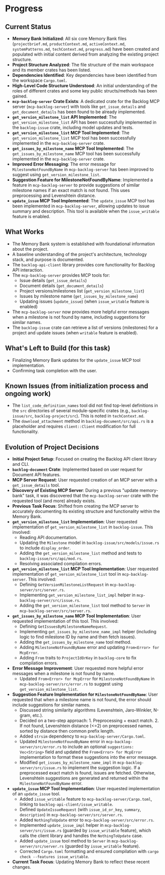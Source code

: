 # Progress

## Current Status
-   **Memory Bank Initialized**: All six core Memory Bank files (`projectbrief.md`, `productContext.md`, `activeContext.md`, `systemPatterns.md`, `techContext.md`, `progress.md`) have been created and populated with initial content derived from analyzing the existing project structure.
-   **Project Structure Analyzed**: The file structure of the main workspace and its member crates has been listed.
-   **Dependencies Identified**: Key dependencies have been identified from the workspace `Cargo.toml`.
-   **High-Level Code Structure Understood**: An initial understanding of the roles of different crates and some key public structs/methods has been gained.
-   **`mcp-backlog-server` Crate Exists**: A dedicated crate for the Backlog MCP server (`mcp-backlog-server`) with tools like `get_issue_details` and `get_document_details` has been found to be already implemented.
-   **`get_version_milestone_list` API Implemented**: The `get_version_milestone_list` API has been successfully implemented in the `backlog-issue` crate, including model updates and tests.
-   **`get_version_milestone_list` MCP Tool Implemented**: The `get_version_milestone_list` MCP tool has been successfully implemented in the `mcp-backlog-server` crate.
-   **`get_issues_by_milestone_name` MCP Tool Implemented**: The `get_issues_by_milestone_name` MCP tool has been successfully implemented in the `mcp-backlog-server` crate.
-   **Improved Error Messaging**: The error message for `MilestoneNotFoundByName` in `mcp-backlog-server` has been improved to suggest using `get_version_milestone_list`.
-   **Suggestion Feature for MilestoneNotFoundByName**: Implemented a feature in `mcp-backlog-server` to provide suggestions of similar milestone names if an exact match is not found. This uses preprocessing and Levenshtein distance.
-   **`update_issue` MCP Tool Implemented**: The `update_issue` MCP tool has been implemented in `mcp-backlog-server`, allowing updates to issue summary and description. This tool is available when the `issue_writable` feature is enabled.

## What Works
-   The Memory Bank system is established with foundational information about the project.
-   A baseline understanding of the project's architecture, technology stack, and purpose is documented.
-   The `backlog-api-client` library provides core functionality for Backlog API interaction.
-   The `mcp-backlog-server` provides MCP tools for:
    - Issue details (`get_issue_details`)
    - Document details (`get_document_details`)
    - Project versions/milestones list (`get_version_milestone_list`)
    - Issues by milestone name (`get_issues_by_milestone_name`)
    - Updating issues (`update_issue`) (when `issue_writable` feature is enabled)
-   The `mcp-backlog-server` now provides more helpful error messages when a milestone is not found by name, including suggestions for similar names.
-   The `backlog-issue` crate can retrieve a list of versions (milestones) for a project and update issues (when `writable` feature is enabled).

## What's Left to Build (for this task)
-   Finalizing Memory Bank updates for the `update_issue` MCP tool implementation.
-   Confirming task completion with the user.

## Known Issues (from initialization process and ongoing work)
-   The `list_code_definition_names` tool did not find top-level definitions in the `src` directories of several module-specific crates (e.g., `backlog-issue/src`, `backlog-project/src`). This is noted in `techContext.md`.
-   The `download_attachment` method in `backlog-document/src/api.rs` is a placeholder and requires `client::Client` modification for full functionality.

## Evolution of Project Decisions
-   **Initial Project Setup**: Focused on creating the Backlog API client library and CLI.
-   **`backlog-document` Crate**: Implemented based on user request for Document API features.
-   **MCP Server Request**: User requested creation of an MCP server with a `get_issue_details` tool.
-   **Discovery of Existing MCP Server**: During a previous "update memory-bank" task, it was discovered that the `mcp-backlog-server` crate with the requested tool (and more) already exists.
-   **Previous Task Focus**: Shifted from creating the MCP server to accurately documenting its existing structure and functionality within the Memory Bank.
-   **`get_version_milestone_list` Implementation**: User requested implementation of `get_version_milestone_list` in `backlog-issue`. This involved:
    -   Reading API documentation.
    -   Updating the `Milestone` model in `backlog-issue/src/models/issue.rs` to include `display_order`.
    -   Adding the `get_version_milestone_list` method and tests to `backlog-issue/src/api/mod.rs`.
    -   Resolving associated compilation errors.
-   **`get_version_milestone_list` MCP Tool Implementation**: User requested implementation of `get_version_milestone_list` tool in `mcp-backlog-server`. This involved:
    -   Defining `GetVersionMilestoneListRequest` in `mcp-backlog-server/src/server.rs`.
    -   Implementing `get_version_milestone_list_impl` helper in `mcp-backlog-server/src/issue.rs`.
    -   Adding the `get_version_milestone_list` tool method to `Server` in `mcp-backlog-server/src/server.rs`.
-   **`get_issues_by_milestone_name` MCP Tool Implementation**: User requested implementation of this tool. This involved:
    -   Defining `GetIssuesByMilestoneNameRequest`.
    -   Implementing `get_issues_by_milestone_name_impl` helper (including logic to find milestone ID by name and then fetch issues).
    -   Adding the `get_issues_by_milestone_name` tool method.
    -   Adding `MilestoneNotFoundByName` error and updating `From<Error> for McpError`.
    -   Adding `From` traits to `ProjectIdOrKey` in `backlog-core` to fix compilation errors.
-   **Error Message Improvement**: User requested more helpful error messages when a milestone is not found by name.
    -   Updated `From<Error> for McpError` for `MilestoneNotFoundByName` in `mcp-backlog-server/src/error.rs` to suggest using `get_version_milestone_list`.
-   **Suggestion Feature Implementation for `MilestoneNotFoundByName`**: User requested that when a milestone name is not found, the error should include suggestions for similar names.
    -   Discussed string similarity algorithms (Levenshtein, Jaro-Winkler, N-gram, etc.).
    -   Decided on a two-step approach: 1. Preprocessing + exact match. 2. If not found, Levenshtein distance (<=2) on preprocessed names, sorted by distance then common prefix length.
    -   Added `strsim` dependency to `mcp-backlog-server/Cargo.toml`.
    -   Updated `MilestoneNotFoundByName` error in `mcp-backlog-server/src/error.rs` to include an optional `suggestions: Vec<String>` field and updated the `From<Error> for McpError` implementation to format these suggestions into the error message.
    -   Modified `get_issues_by_milestone_name_impl` in `mcp-backlog-server/src/issue.rs` to implement the suggestion logic. If a preprocessed exact match is found, issues are fetched. Otherwise, Levenshtein suggestions are generated and returned within the `MilestoneNotFoundByName` error.
-   **`update_issue` MCP Tool Implementation**: User requested implementation of an `update_issue` tool.
    -   Added `issue_writable` feature to `mcp-backlog-server/Cargo.toml`, linking to `backlog-api-client/issue_writable`.
    -   Defined `UpdateIssueRequest` (with `issue_id_or_key`, `summary`, `description`) in `mcp-backlog-server/src/server.rs`.
    -   Added `NothingToUpdate` error to `mcp-backlog-server/src/error.rs`.
    -   Implemented `update_issue_impl` helper in `mcp-backlog-server/src/issue.rs` (guarded by `issue_writable` feature), which calls the client library and handles the `NothingToUpdate` case.
    -   Added `update_issue` tool method to `Server` in `mcp-backlog-server/src/server.rs` (guarded by `issue_writable` feature).
    -   Corrected `Cargo.toml` formatting and ensured compilation with `cargo check --features issue_writable`.
-   **Current Task Focus**: Updating Memory Bank to reflect these recent changes.
